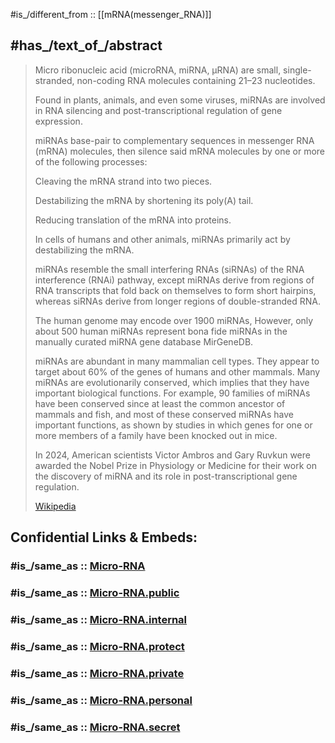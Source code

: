 
#is_/different_from :: [[mRNA(messenger_RNA)]]  

## #has_/text_of_/abstract 

> Micro ribonucleic acid (microRNA, miRNA, µRNA) are small, single-stranded, 
> non-coding RNA molecules containing 21–23 nucleotides. 
> 
> Found in plants, animals, and even some viruses, 
> miRNAs are involved in RNA silencing and post-transcriptional regulation of gene expression. 
> 
> miRNAs base-pair to complementary sequences in messenger RNA (mRNA) molecules, 
> then silence said mRNA molecules by one or more of the following processes:
> 
> Cleaving the mRNA strand into two pieces.
>
> Destabilizing the mRNA by shortening its poly(A) tail.
>
> Reducing translation of the mRNA into proteins.
>
> In cells of humans and other animals, miRNAs primarily act by destabilizing the mRNA.
>
> miRNAs resemble the small interfering RNAs (siRNAs) of the RNA interference (RNAi) pathway, 
> except miRNAs derive from regions of RNA transcripts that fold back on themselves to form short hairpins, 
> whereas siRNAs derive from longer regions of double-stranded RNA. 
> 
> The human genome may encode over 1900 miRNAs, 
> However, only about 500 human miRNAs represent bona fide miRNAs in the manually curated miRNA gene database MirGeneDB.
>
> miRNAs are abundant in many mammalian cell types. 
> They appear to target about 60% of the genes of humans and other mammals. Many miRNAs are evolutionarily conserved, which implies that they have important biological functions. For example, 90 families of miRNAs have been conserved since at least the common ancestor of mammals and fish, and most of these conserved miRNAs have important functions, as shown by studies in which genes for one or more members of a family have been knocked out in mice.
>
> In 2024, American scientists Victor Ambros and Gary Ruvkun were awarded the Nobel Prize in Physiology or Medicine for their work on the discovery of miRNA and its role in post-transcriptional gene regulation.
>
> [Wikipedia](https://en.wikipedia.org/wiki/MicroRNA)


## Confidential Links & Embeds: 

### #is_/same_as :: [Micro-RNA](/_Standards/bio/Genetics/Micro-RNA.md) 

### #is_/same_as :: [Micro-RNA.public](/_public/bio/Genetics/Micro-RNA.public.md) 

### #is_/same_as :: [Micro-RNA.internal](/_internal/bio/Genetics/Micro-RNA.internal.md) 

### #is_/same_as :: [Micro-RNA.protect](/_protect/bio/Genetics/Micro-RNA.protect.md) 

### #is_/same_as :: [Micro-RNA.private](/_private/bio/Genetics/Micro-RNA.private.md) 

### #is_/same_as :: [Micro-RNA.personal](/_personal/bio/Genetics/Micro-RNA.personal.md) 

### #is_/same_as :: [Micro-RNA.secret](/_secret/bio/Genetics/Micro-RNA.secret.md)

